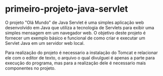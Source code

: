 # primeiro-projeto-java-servlet
O projeto "Olá Mundo" de Java Servlet é uma simples aplicação web desenvolvido em Java que utiliza a tecnologia de Servlets para exibir uma simples mensagem em um navegador web. O objetivo deste projeto é fornecer um exemplo básico e funcional de como criar e executar um Servlet Java em um servidor web local.

Para realização do projeto é necessario a instalação do Tomcat e relacionar ele com o editor de texto, o arquivo o qual divulguei é apenas a parte para execução do programa, mas para a realização dele é necessario mais componentes no projeto.

